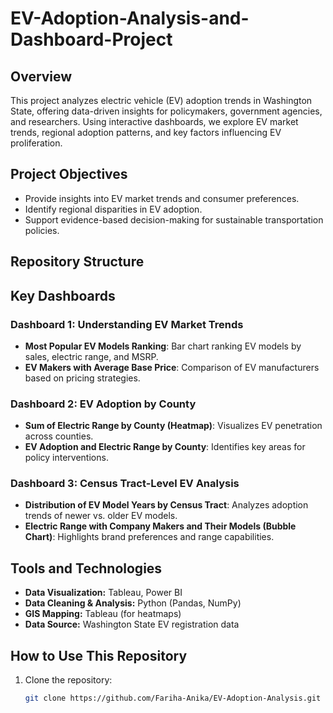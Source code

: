 # EV-Adoption-Analysis-and-Dashboard-Project

## Overview  
This project analyzes electric vehicle (EV) adoption trends in Washington State, offering data-driven insights for policymakers, government agencies, and researchers. Using interactive dashboards, we explore EV market trends, regional adoption patterns, and key factors influencing EV proliferation.

## Project Objectives  
- Provide insights into EV market trends and consumer preferences.  
- Identify regional disparities in EV adoption.  
- Support evidence-based decision-making for sustainable transportation policies.  

## Repository Structure  


## Key Dashboards  

### Dashboard 1: Understanding EV Market Trends  
- **Most Popular EV Models Ranking**: Bar chart ranking EV models by sales, electric range, and MSRP.  
- **EV Makers with Average Base Price**: Comparison of EV manufacturers based on pricing strategies.  

### Dashboard 2: EV Adoption by County  
- **Sum of Electric Range by County (Heatmap)**: Visualizes EV penetration across counties.  
- **EV Adoption and Electric Range by County**: Identifies key areas for policy interventions.  

### Dashboard 3: Census Tract-Level EV Analysis  
- **Distribution of EV Model Years by Census Tract**: Analyzes adoption trends of newer vs. older EV models.  
- **Electric Range with Company Makers and Their Models (Bubble Chart)**: Highlights brand preferences and range capabilities.  

## Tools and Technologies  
- **Data Visualization:** Tableau, Power BI  
- **Data Cleaning & Analysis:** Python (Pandas, NumPy)  
- **GIS Mapping:** Tableau (for heatmaps)  
- **Data Source:** Washington State EV registration data  

## How to Use This Repository  
1. Clone the repository:  
   ```bash
   git clone https://github.com/Fariha-Anika/EV-Adoption-Analysis.git
